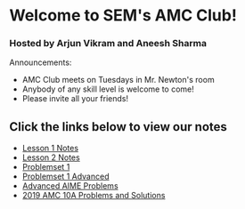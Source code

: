 # Welcome to SEM's AMC Club!

### Hosted by Arjun Vikram and Aneesh Sharma



Announcements:

- AMC Club meets on Tuesdays in Mr. Newton's room
- Anybody of any skill level is welcome to come!
- Please invite all your friends!



## Click the links below to view our notes

- [Lesson 1 Notes](Week1.pdf)
- [Lesson 2 Notes](Week2.pdf)
- [Problemset 1](Problemset1.pdf)
- [Problemset 1 Advanced](Problemset1Advanced.pdf)
- [Advanced AIME Problems](Week2Advanced.pdf)
- [2019 AMC 10A Problems and Solutions](https://artofproblemsolving.com/wiki/index.php/2019_AMC_10A_Problems)

